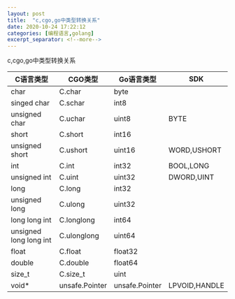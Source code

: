 ```yaml
---
layout: post
title:  "c,cgo,go中类型转换关系"
date: 2020-10-24 17:22:12
categories: [编程语言,golang]
excerpt_separator: <!--more-->
---
```

c,cgo,go中类型转换关系
<!--more-->

|C语言类型               | CGO类型       | Go语言类型      |     SDK        |
|---------------------- | ------------- | -------------- | -------------- |
|char                   | C.char        | byte           |                |
|singed char            | C.schar       | int8           |                |
|unsigned char          | C.uchar       | uint8          | BYTE           |
|short                  | C.short       | int16          |                |
|unsigned short         | C.ushort      | uint16         | WORD,USHORT    |
|int                    | C.int         | int32          | BOOL,LONG      |
|unsigned int           | C.uint        | uint32         | DWORD,UINT     |
|long                   | C.long        | int32          |                |
|unsigned long          | C.ulong       | uint32         |                |
|long long int          | C.longlong    | int64          |                |
|unsigned long long int | C.ulonglong   | uint64         |                |
|float                  | C.float       | float32        |                |
|double                 | C.double      | float64        |                |
|size_t                 | C.size_t      | uint           |                |
|void*                  | unsafe.Pointer| unsafe.Pointer | LPVOID,HANDLE  |